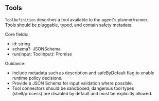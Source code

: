 ## Tools

`ToolDefinition` describes a tool available to the agent's planner/runner. Tools should be pluggable, typed, and contain safety metadata.

Core fields:
- id: string
- schema?: JSONSchema
- run(input: ToolInput): Promise<ToolOutput>

Guidance:
- Include metadata such as description and safeByDefault flag to enable runtime policy decisions.
- Provide a JSON Schema for input validation where possible.
- Tool connectors should be sandboxed; dangerous tool types (shell/process) are disabled by default and must be explicitly allowed.
